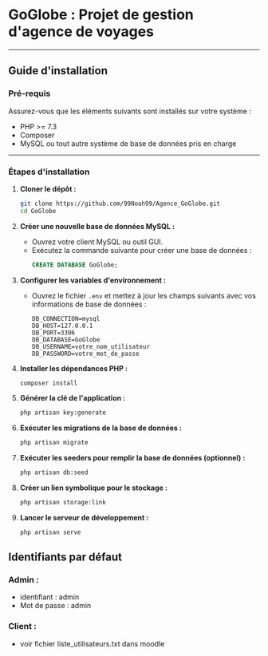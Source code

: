 # **GoGlobe** : Projet de gestion d'agence de voyages

---

## Guide d'installation

### **Pré-requis**

Assurez-vous que les éléments suivants sont installés sur votre système :

-   PHP >= 7.3
-   Composer
-   MySQL ou tout autre système de base de données pris en charge

---

### **Étapes d'installation**

1. **Cloner le dépôt :**

    ```bash
    git clone https://github.com/99Noah99/Agence_GoGlobe.git
    cd GoGlobe
    ```

2. **Créer une nouvelle base de données MySQL :**

    - Ouvrez votre client MySQL ou outil GUI.
    - Exécutez la commande suivante pour créer une base de données :
        ```sql
        CREATE DATABASE GoGlobe;
        ```

3. **Configurer les variables d'environnement :**

    - Ouvrez le fichier `.env` et mettez à jour les champs suivants avec vos informations de base de données :
        ```env
        DB_CONNECTION=mysql
        DB_HOST=127.0.0.1
        DB_PORT=3306
        DB_DATABASE=GoGlobe
        DB_USERNAME=votre_nom_utilisateur
        DB_PASSWORD=votre_mot_de_passe
        ```

4. **Installer les dépendances PHP :**

    ```bash
    composer install
    ```

5. **Générer la clé de l'application :**

    ```bash
    php artisan key:generate
    ```

6. **Exécuter les migrations de la base de données :**

    ```bash
    php artisan migrate
    ```

7. **Exécuter les seeders pour remplir la base de données (optionnel) :**

    ```bash
    php artisan db:seed
    ```

8. **Créer un lien symbolique pour le stockage :**

    ```bash
    php artisan storage:link
    ```

9. **Lancer le serveur de développement :**

    ```bash
    php artisan serve
    ```

## **Identifiants par défaut**

### **Admin :**

-   identifiant : admin
-   Mot de passe : admin

### **Client :**

-   voir fichier liste_utilisateurs.txt dans moodle